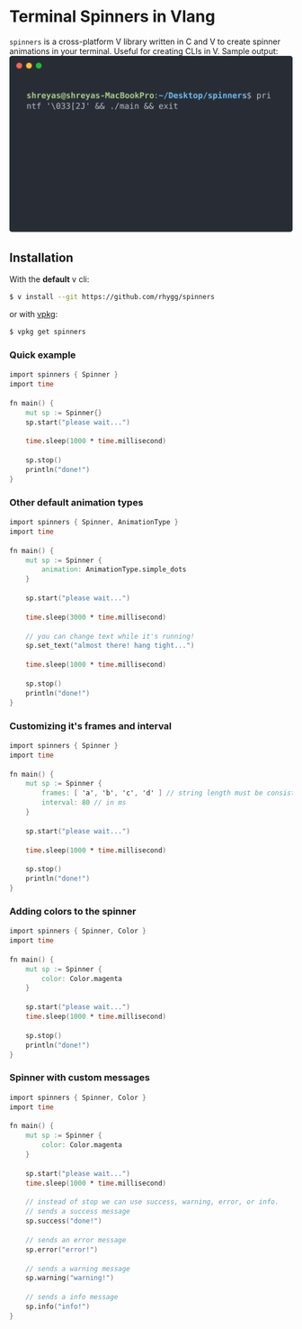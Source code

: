 # Terminal Spinners in Vlang
`spinners` is a cross-platform V library written in C and V to create spinner animations in your terminal. Useful for creating CLIs in V. Sample output:
![cast](cast.svg)

## Installation
With the **default** v cli:
```bash
$ v install --git https://github.com/rhygg/spinners
```
or with [vpkg](https://vpkg-project.github.io/):
```bash
$ vpkg get spinners
```
### Quick example
```v
import spinners { Spinner }
import time

fn main() {
    mut sp := Spinner{}
    sp.start("please wait...")
    
    time.sleep(1000 * time.millisecond)
    
    sp.stop()
    println("done!")
}
```
### Other default animation types
```v
import spinners { Spinner, AnimationType }
import time

fn main() {
    mut sp := Spinner {
        animation: AnimationType.simple_dots
    }
    
    sp.start("please wait...")
    
    time.sleep(3000 * time.millisecond)
    
    // you can change text while it's running!
    sp.set_text("almost there! hang tight...")
    
    time.sleep(1000 * time.millisecond)
    
    sp.stop()
    println("done!")
}
```
### Customizing it's frames and interval
```v
import spinners { Spinner }
import time

fn main() {
    mut sp := Spinner {
        frames: [ 'a', 'b', 'c', 'd' ] // string length must be consistent
        interval: 80 // in ms
    }
    
    sp.start("please wait...")
    
    time.sleep(1000 * time.millisecond)
    
    sp.stop()
    println("done!")
}
```
### Adding colors to the spinner
```v
import spinners { Spinner, Color }
import time

fn main() {
    mut sp := Spinner {
        color: Color.magenta
    }

    sp.start("please wait...")
    time.sleep(1000 * time.millisecond)
    
    sp.stop()
    println("done!")
}
```
### Spinner with custom messages
```v 
import spinners { Spinner, Color }
import time

fn main() {
    mut sp := Spinner {
        color: Color.magenta
    }

    sp.start("please wait...")
    time.sleep(1000 * time.millisecond)
    
    // instead of stop we can use success, warning, error, or info. 
    // sends a success message
    sp.success("done!")
    
    // sends an error message
    sp.error("error!")

    // sends a warning message
    sp.warning("warning!")

    // sends a info message
    sp.info("info!")
}
```